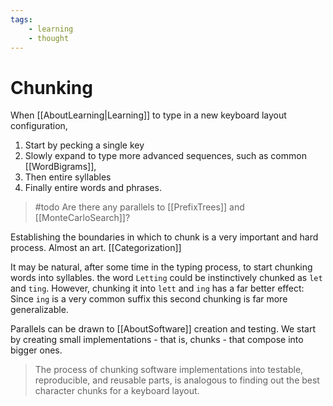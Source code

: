 ```yaml
---
tags: 
    - learning
    - thought
---
```


# Chunking

When [[AboutLearning|Learning]] to type in a new keyboard layout configuration,

1. Start by pecking a single key
2. Slowly expand to type more advanced sequences, such as common [[WordBigrams]],
3. Then entire syllables
4. Finally entire words and phrases.

> #todo Are there any parallels to [[PrefixTrees]] and [[MonteCarloSearch]]?

Establishing the boundaries in which to chunk is a very important and hard process. Almost an art. [[Categorization]]

It may be natural, after some time in the typing process, to start chunking words into syllables. the word `Letting` could be instinctively chunked as `let` and `ting`.
However, chunking it into `lett` and `ing` has a far better effect:
Since `ing` is a very common suffix this second chunking is far more generalizable.

Parallels can be drawn to [[AboutSoftware]] creation and testing.
We start by creating small implementations - that is, chunks - that compose into bigger ones.
> The process of chunking software implementations into testable, reproducible, and reusable parts, is analogous to finding out the best character chunks for a keyboard layout.
